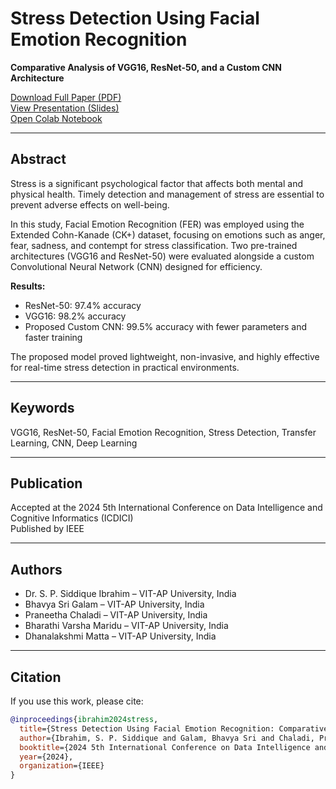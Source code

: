 # Stress Detection Using Facial Emotion Recognition  
**Comparative Analysis of VGG16, ResNet-50, and a Custom CNN Architecture**  

[Download Full Paper (PDF)](https://1drv.ms/b/c/c380f5bd504a8460/EXR-FwKGo5BAsl9IOJ9rV4wBifLug1F14v4VDV-fXvsgbg?e=Yo14BF)  
[View Presentation (Slides)](https://1drv.ms/b/c/c380f5bd504a8460/ESaofM8ZlupFniaj5yjYnbMB7ufl_izh6UeG_63Usg7k-Q?e=m3G9tY)  
[Open Colab Notebook](https://colab.research.google.com/drive/1ix_-NjEL1oIdEWuPtt8vdlq01WDzAXgQ?usp=sharing)  

---

## Abstract
Stress is a significant psychological factor that affects both mental and physical health. Timely detection and management of stress are essential to prevent adverse effects on well-being.  

In this study, Facial Emotion Recognition (FER) was employed using the Extended Cohn-Kanade (CK+) dataset, focusing on emotions such as anger, fear, sadness, and contempt for stress classification. Two pre-trained architectures (VGG16 and ResNet-50) were evaluated alongside a custom Convolutional Neural Network (CNN) designed for efficiency.  

**Results:**  
- ResNet-50: 97.4% accuracy  
- VGG16: 98.2% accuracy  
- Proposed Custom CNN: 99.5% accuracy with fewer parameters and faster training  

The proposed model proved lightweight, non-invasive, and highly effective for real-time stress detection in practical environments.

---

## Keywords
VGG16, ResNet-50, Facial Emotion Recognition, Stress Detection, Transfer Learning, CNN, Deep Learning  

---

## Publication
Accepted at the 2024 5th International Conference on Data Intelligence and Cognitive Informatics (ICDICI)  
Published by IEEE  

---

## Authors
- Dr. S. P. Siddique Ibrahim – VIT-AP University, India  
- Bhavya Sri Galam – VIT-AP University, India  
- Praneetha Chaladi – VIT-AP University, India  
- Bharathi Varsha Maridu – VIT-AP University, India  
- Dhanalakshmi Matta – VIT-AP University, India  

---

## Citation
If you use this work, please cite:  

```bibtex
@inproceedings{ibrahim2024stress,
  title={Stress Detection Using Facial Emotion Recognition: Comparative Analysis of VGG16, ResNet-50, and a Custom CNN Architecture},
  author={Ibrahim, S. P. Siddique and Galam, Bhavya Sri and Chaladi, Praneetha and Maridu, Bharathi Varsha and Matta, Dhanalakshmi},
  booktitle={2024 5th International Conference on Data Intelligence and Cognitive Informatics (ICDICI)},
  year={2024},
  organization={IEEE}
}
